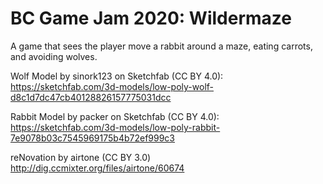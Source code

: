 # BC Game Jam 2020: Wildermaze

A game that sees the player move a rabbit around a maze, eating carrots, and avoiding wolves.

Wolf Model by sinork123 on Sketchfab (CC BY 4.0): https://sketchfab.com/3d-models/low-poly-wolf-d8c1d7dc47cb40128826157775031dcc

Rabbit Model by packer on Sketchfab (CC BY 4.0): https://sketchfab.com/3d-models/low-poly-rabbit-7e9078b03c7545969175b4b72ef999c3

reNovation by airtone (CC BY 3.0) http://dig.ccmixter.org/files/airtone/60674
